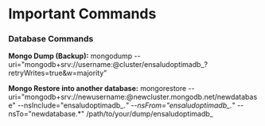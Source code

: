 # Important Commands

### Database Commands
**Mongo Dump (Backup):**
mongodump --uri="mongodb+srv://username:<PASSWORD>@cluster/ensaludoptimadb_<DBENV>?retryWrites=true&w=majority"


**Mongo Restore into another database:**
mongorestore --uri="mongodb+srv://newusername:<NEWPASSWORD>@newcluster.mongodb.net/newdatabase" --nsInclude="ensaludoptimadb_<DBENV>.*" --nsFrom="ensaludoptimadb_<DBENV>.*" --nsTo="newdatabase.*" /path/to/your/dump/ensaludoptimadb_<DBENV>